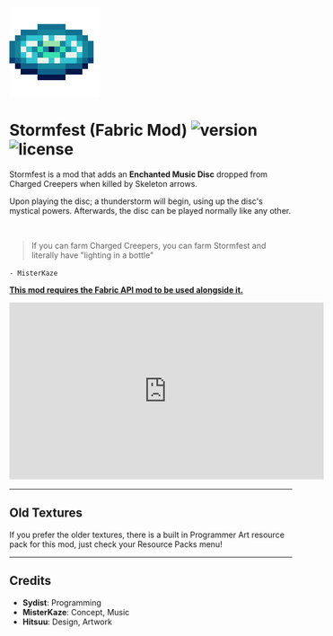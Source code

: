![icon]

# Stormfest (Fabric Mod) ![version] ![license]

Stormfest is a mod that adds an **Enchanted Music Disc** dropped from Charged Creepers when killed by Skeleton arrows.

Upon playing the disc; a thunderstorm will begin, using up the disc's mystical powers.
Afterwards, the disc can be played normally like any other.

<br>

> If you can farm Charged Creepers, you can farm Stormfest and literally have "lighting in a bottle"

`- MisterKaze`

<ins>**This mod requires the Fabric API mod to be used alongside it.**</ins>

<iframe width="560" height="315" src="https://www.youtube.com/embed/PJrmYrSkpts" title="YouTube video player" frameborder="0" allow="accelerometer; autoplay; clipboard-write; encrypted-media; gyroscope; picture-in-picture; web-share" allowfullscreen></iframe>

---

## Old Textures

If you prefer the older textures, there is a built in Programmer Art resource pack for this mod, just check your Resource Packs menu!

---

## Credits

- **Sydist**: Programming
- **MisterKaze**: Concept, Music
- **Hitsuu**: Design, Artwork

[icon]: ./src/main/resources/assets/stormfest/icon.png
[version]: https://img.shields.io/github/v/release/sydist/stormfest?label=version&style=flat-square
[license]: https://img.shields.io/github/license/sydist/stormfest?style=flat-square
